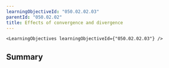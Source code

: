 ```yaml
---
learningObjectiveId: "050.02.02.03"
parentId: "050.02.02"
title: Effects of convergence and divergence
---
```


```tsx eval
<LearningObjectives learningObjectiveId={"050.02.02.03"} />
```

## Summary
